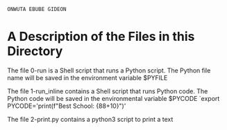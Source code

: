 ```
ONWUTA EBUBE GIDEON
```

# A Description of the Files in this Directory

The file 0-run is a Shell script that runs a Python script.
The Python file name will be saved in the environment variable $PYFILE


The file 1-run\_inline contains a Shell script that runs Python code.
The Python code will be saved in the environmental variable $PYCODE
`export PYCODE='print(f"Best School: {88+10}")'


The file 2-print.py contains a python3 script to print a text
